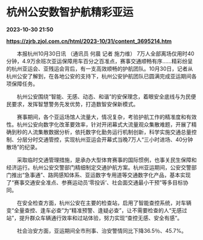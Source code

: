 # 杭州公安数智护航精彩亚运

**2023-10-30 21:50**

**https://zjrb.zjol.com.cn/html/2023-10/31/content_3695214.htm**

　　本报杭州10月30日讯 （通讯员 何晨 记者 施力维） 7万人全部离场仅用时40分钟，4.9万余班次亚运保障用车百分之百准点，赛事交通顺畅有序……精彩纷呈的杭州亚运会、亚残运会背后，有一支高效顺畅的护航团队。10月30日，记者从杭州公安了解到，在各地公安的支持下，杭州公安护航团队已圆满完成亚运期间各项保障任务。

　　杭州公安围绕“智能、无感、动态、和谐”的安保理念，着眼安全底线与为民便民要求，发挥智慧警务先发优势，打造数智安保新模式。

　　赛事期间，各个亚运场馆人流量大，情况复杂，考验护航工作的精准度和有效性。杭州公安向数字化改革要效率，针对开闭幕式大流量观众集散难题，开展了精确到秒的人流集散数据分析，依托数字化勤务运行机制创新，科学实施交通总量控制、分层分时交通管控，实现杭州亚运会开幕式当晚7万人“三小时进场、40分钟散场”的纪录。

　　采取临时交通管理措施，是承办大型体育赛事的国际惯例，也事关民生保障和经济运行。杭州公安交警部门精细制定交通护航方案。杭州亚运期间，公安交警部门推出“急事通”、路网感知体系、亚运数字专用道等交通数字化产品，基本实现了“赛事交通安全准点、参赛运动员‘零投诉’、社会面交通最小干预”等多目标协同。

　　在安全检查方面，杭州公安在主要的检查站，启用了智能查控系统，对车辆变“全量查控、逢车必查”为“精准预警、逢疑必查”，让不需要检查的人“无感过站”，提升群众车辆通行效率和过站体验，努力实现“查控无感、安全有感”。

　　社会治安方面，亚运期间全市刑事、治安警情同比下降36.5％、45.7%。